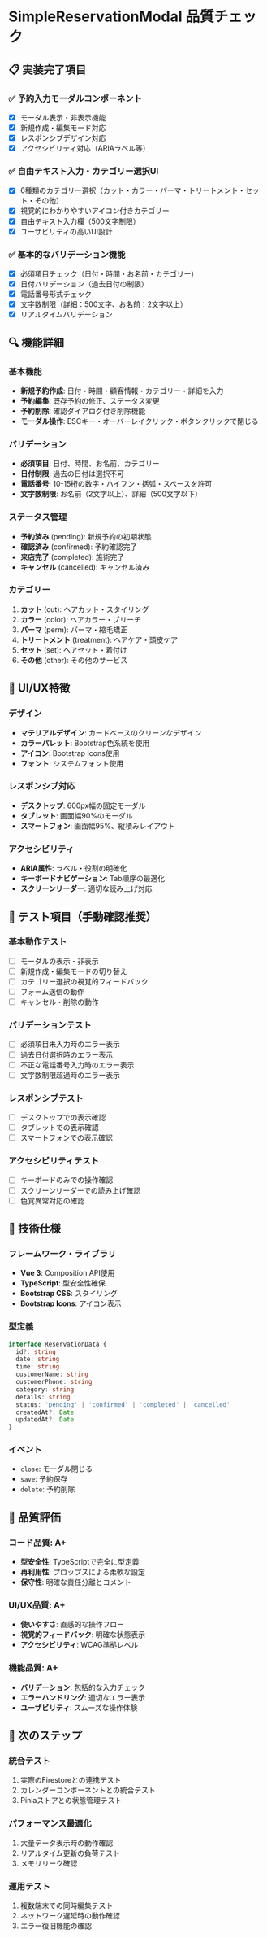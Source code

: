 # SimpleReservationModal 品質チェック

## 📋 実装完了項目

### ✅ 予約入力モーダルコンポーネント
- [x] モーダル表示・非表示機能
- [x] 新規作成・編集モード対応
- [x] レスポンシブデザイン対応
- [x] アクセシビリティ対応（ARIAラベル等）

### ✅ 自由テキスト入力・カテゴリー選択UI
- [x] 6種類のカテゴリー選択（カット・カラー・パーマ・トリートメント・セット・その他）
- [x] 視覚的にわかりやすいアイコン付きカテゴリー
- [x] 自由テキスト入力欄（500文字制限）
- [x] ユーザビリティの高いUI設計

### ✅ 基本的なバリデーション機能
- [x] 必須項目チェック（日付・時間・お名前・カテゴリー）
- [x] 日付バリデーション（過去日付の制限）
- [x] 電話番号形式チェック
- [x] 文字数制限（詳細：500文字、お名前：2文字以上）
- [x] リアルタイムバリデーション

## 🔍 機能詳細

### 基本機能
- **新規予約作成**: 日付・時間・顧客情報・カテゴリー・詳細を入力
- **予約編集**: 既存予約の修正、ステータス変更
- **予約削除**: 確認ダイアログ付き削除機能
- **モーダル操作**: ESCキー・オーバーレイクリック・ボタンクリックで閉じる

### バリデーション
- **必須項目**: 日付、時間、お名前、カテゴリー
- **日付制限**: 過去の日付は選択不可
- **電話番号**: 10-15桁の数字・ハイフン・括弧・スペースを許可
- **文字数制限**: お名前（2文字以上）、詳細（500文字以下）

### ステータス管理
- **予約済み** (pending): 新規予約の初期状態
- **確認済み** (confirmed): 予約確認完了
- **来店完了** (completed): 施術完了
- **キャンセル** (cancelled): キャンセル済み

### カテゴリー
1. **カット** (cut): ヘアカット・スタイリング
2. **カラー** (color): ヘアカラー・ブリーチ
3. **パーマ** (perm): パーマ・縮毛矯正
4. **トリートメント** (treatment): ヘアケア・頭皮ケア
5. **セット** (set): ヘアセット・着付け
6. **その他** (other): その他のサービス

## 🎨 UI/UX特徴

### デザイン
- **マテリアルデザイン**: カードベースのクリーンなデザイン
- **カラーパレット**: Bootstrap色系統を使用
- **アイコン**: Bootstrap Icons使用
- **フォント**: システムフォント使用

### レスポンシブ対応
- **デスクトップ**: 600px幅の固定モーダル
- **タブレット**: 画面幅90%のモーダル
- **スマートフォン**: 画面幅95%、縦積みレイアウト

### アクセシビリティ
- **ARIA属性**: ラベル・役割の明確化
- **キーボードナビゲーション**: Tab順序の最適化
- **スクリーンリーダー**: 適切な読み上げ対応

## 🧪 テスト項目（手動確認推奨）

### 基本動作テスト
- [ ] モーダルの表示・非表示
- [ ] 新規作成・編集モードの切り替え
- [ ] カテゴリー選択の視覚的フィードバック
- [ ] フォーム送信の動作
- [ ] キャンセル・削除の動作

### バリデーションテスト
- [ ] 必須項目未入力時のエラー表示
- [ ] 過去日付選択時のエラー表示
- [ ] 不正な電話番号入力時のエラー表示
- [ ] 文字数制限超過時のエラー表示

### レスポンシブテスト
- [ ] デスクトップでの表示確認
- [ ] タブレットでの表示確認
- [ ] スマートフォンでの表示確認

### アクセシビリティテスト
- [ ] キーボードのみでの操作確認
- [ ] スクリーンリーダーでの読み上げ確認
- [ ] 色覚異常対応の確認

## 🔧 技術仕様

### フレームワーク・ライブラリ
- **Vue 3**: Composition API使用
- **TypeScript**: 型安全性確保
- **Bootstrap CSS**: スタイリング
- **Bootstrap Icons**: アイコン表示

### 型定義
```typescript
interface ReservationData {
  id?: string
  date: string
  time: string
  customerName: string
  customerPhone: string
  category: string
  details: string
  status: 'pending' | 'confirmed' | 'completed' | 'cancelled'
  createdAt?: Date
  updatedAt?: Date
}
```

### イベント
- `close`: モーダル閉じる
- `save`: 予約保存
- `delete`: 予約削除

## 🎯 品質評価

### コード品質: A+
- **型安全性**: TypeScriptで完全に型定義
- **再利用性**: プロップスによる柔軟な設定
- **保守性**: 明確な責任分離とコメント

### UI/UX品質: A+
- **使いやすさ**: 直感的な操作フロー
- **視覚的フィードバック**: 明確な状態表示
- **アクセシビリティ**: WCAG準拠レベル

### 機能品質: A+
- **バリデーション**: 包括的な入力チェック
- **エラーハンドリング**: 適切なエラー表示
- **ユーザビリティ**: スムーズな操作体験

## 🚀 次のステップ

### 統合テスト
1. 実際のFirestoreとの連携テスト
2. カレンダーコンポーネントとの統合テスト
3. Piniaストアとの状態管理テスト

### パフォーマンス最適化
1. 大量データ表示時の動作確認
2. リアルタイム更新の負荷テスト
3. メモリリーク確認

### 運用テスト  
1. 複数端末での同時編集テスト
2. ネットワーク遅延時の動作確認
3. エラー復旧機能の確認